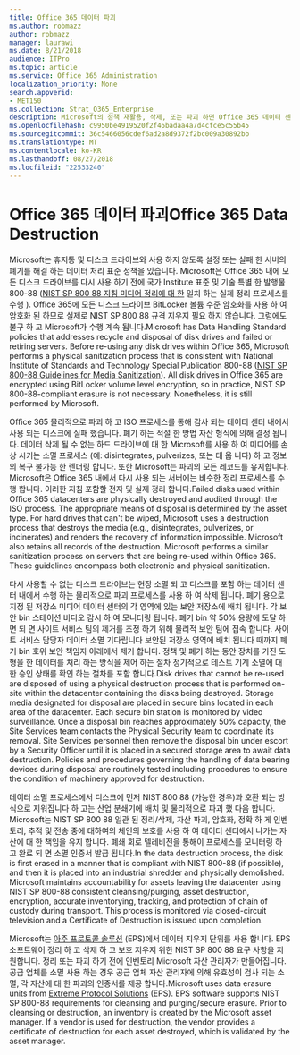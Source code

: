```yaml
---
title: Office 365 데이터 파괴
ms.author: robmazz
author: robmazz
manager: laurawi
ms.date: 8/21/2018
audience: ITPro
ms.topic: article
ms.service: Office 365 Administration
localization_priority: None
search.appverid:
- MET150
ms.collection: Strat_O365_Enterprise
description: Microsoft의 정책 재활용, 삭제, 또는 파괴 하면 Office 365 데이터 센터 디스크 드라이브와 서버에 대 한 개요입니다.
ms.openlocfilehash: c9950be4919520f2f46badaa4a7d4cfce5c55b45
ms.sourcegitcommit: 36c5466056cdef6ad2a8d9372f2bc009a30892bb
ms.translationtype: MT
ms.contentlocale: ko-KR
ms.lasthandoff: 08/27/2018
ms.locfileid: "22533240"
---
```

# <a name="office-365-data-destruction"></a><span data-ttu-id="47f81-103">Office 365 데이터 파괴</span><span class="sxs-lookup"><span data-stu-id="47f81-103">Office 365 Data Destruction</span></span>
<span data-ttu-id="47f81-p101">Microsoft는 휴지통 및 디스크 드라이브와 사용 하지 않도록 설정 또는 실패 한 서버의 폐기를 해결 하는 데이터 처리 표준 정책을 있습니다. Microsoft은 Office 365 내에 모든 디스크 드라이브를 다시 사용 하기 전에 국가 Institute 표준 및 기술 특별 한 발행물 800-88 ([NIST SP 800 88 지침 미디어 정리에 대 한](http://nvlpubs.nist.gov/nistpubs/SpecialPublications/NIST.SP.800-88r1.pdf) 일치 하는 실제 정리 프로세스를 수행 ). Office 365에 모든 디스크 드라이브 BitLocker 볼륨 수준 암호화를 사용 하 여 암호화 된 하므로 실제로 NIST SP 800 88 규격 지우지 필요 하지 않습니다. 그럼에도 불구 하 고 Microsoft가 수행 계속 됩니다.</span><span class="sxs-lookup"><span data-stu-id="47f81-p101">Microsoft has Data Handling Standard policies that addresses recycle and disposal of disk drives and failed or retiring servers. Before re-using any disk drives within Office 365, Microsoft performs a physical sanitization process that is consistent with National Institute of Standards and Technology Special Publication 800-88 ([NIST SP 800-88 Guidelines for Media Sanitization](http://nvlpubs.nist.gov/nistpubs/SpecialPublications/NIST.SP.800-88r1.pdf)). All disk drives in Office 365 are encrypted using BitLocker volume level encryption, so in practice, NIST SP 800-88-compliant erasure is not necessary. Nonetheless, it is still performed by Microsoft.</span></span>

<span data-ttu-id="47f81-p102">Office 365 물리적으로 파괴 하 고 ISO 프로세스를 통해 감사 되는 데이터 센터 내에서 사용 되는 디스크에 실패 했습니다. 폐기 하는 적절 한 방법 자산 형식에 의해 결정 됩니다. 데이터 삭제 될 수 없는 하드 드라이브에 대 한 Microsoft를 사용 하 여 미디어를 손상 시키는 소멸 프로세스 (예: disintegrates, pulverizes, 또는 태 웁 니다) 하 고 정보의 복구 불가능 한 렌더링 합니다. 또한 Microsoft는 파괴의 모든 레코드를 유지합니다. Microsoft은 Office 365 내에서 다시 사용 되는 서버에는 비슷한 정리 프로세스를 수행 합니다. 이러한 지침 포함할 전자 및 실제 정리 합니다.</span><span class="sxs-lookup"><span data-stu-id="47f81-p102">Failed disks used within Office 365 datacenters are physically destroyed and audited through the ISO process. The appropriate means of disposal is determined by the asset type. For hard drives that can't be wiped, Microsoft uses a destruction process that destroys the media (e.g., disintegrates, pulverizes, or incinerates) and renders the recovery of information impossible. Microsoft also retains all records of the destruction. Microsoft performs a similar sanitization process on servers that are being re-used within Office 365. These guidelines encompass both electronic and physical sanitization.</span></span>

<span data-ttu-id="47f81-p103">다시 사용할 수 없는 디스크 드라이브는 현장 소멸 되 고 디스크를 포함 하는 데이터 센터 내에서 수행 하는 물리적으로 파괴 프로세스를 사용 하 여 삭제 됩니다. 폐기 용으로 지정 된 저장소 미디어 데이터 센터의 각 영역에 있는 보안 저장소에 배치 됩니다. 각 보안 bin 스테이션 비디오 감시 하 여 모니터링 됩니다. 폐기 bin 약 50% 용량에 도달 하면 되 면 사이트 서비스 팀의 제거를 조정 하기 위해 물리적 보안 팀에 접속 합니다. 사이트 서비스 담당자 데이터 소멸 기다립니다 보안된 저장소 영역에 배치 됩니다 때까지 폐기 bin 호위 보안 책임자 아래에서 제거 합니다. 정책 및 폐기 하는 동안 장치를 가진 도형을 한 데이터를 처리 하는 방식을 제어 하는 절차 정기적으로 테스트 기계 소멸에 대 한 승인 상태를 확인 하는 절차를 포함 합니다.</span><span class="sxs-lookup"><span data-stu-id="47f81-p103">Disk drives that cannot be re-used are disposed of using a physical destruction process that is performed on-site within the datacenter containing the disks being destroyed. Storage media designated for disposal are placed in secure bins located in each area of the datacenter. Each secure bin station is monitored by video surveillance. Once a disposal bin reaches approximately 50% capacity, the Site Services team contacts the Physical Security team to coordinate its removal. Site Services personnel then remove the disposal bin under escort by a Security Officer until it is placed in a secured storage area to await data destruction. Policies and procedures governing the handling of data bearing devices during disposal are routinely tested including procedures to ensure the condition of machinery approved for destruction.</span></span>

<span data-ttu-id="47f81-p104">데이터 소멸 프로세스에서 디스크에 먼저 NIST 800 88 (가능한 경우)과 호환 되는 방식으로 지워집니다 하 고는 산업 분쇄기에 배치 및 물리적으로 파괴 했 다음 합니다. Microsoft는 NIST SP 800 88 일관 된 정리/삭제, 자산 파괴, 암호화, 정확 하 게 인벤토리, 추적 및 전송 중에 대하여의 체인의 보호를 사용 하 여 데이터 센터에서 나가는 자산에 대 한 책임을 유지 합니다. 폐쇄 회로 텔레비전을 통해이 프로세스를 모니터링 하 고 완료 되 면 소멸 인증서 발급 됩니다.</span><span class="sxs-lookup"><span data-stu-id="47f81-p104">In the data destruction process, the disk is first erased in a manner that is compliant with NIST 800-88 (if possible), and then it is placed into an industrial shredder and physically demolished. Microsoft maintains accountability for assets leaving the datacenter using NIST SP 800-88 consistent cleansing/purging, asset destruction, encryption, accurate inventorying, tracking, and protection of chain of custody during transport. This process is monitored via closed-circuit television and a Certificate of Destruction is issued upon completion.</span></span>

<span data-ttu-id="47f81-p105">Microsoft는 [아주 프로토콜 솔루션](http://www.enterprisedataerasure.com/) (EPS)에서 데이터 지우지 단위를 사용 합니다. EPS 소프트웨어 정리 하 고 삭제 하 고 보호 지우지 위한 NIST SP 800 88 요구 사항을 지원합니다. 정리 또는 파괴 하기 전에 인벤토리 Microsoft 자산 관리자가 만들어집니다. 공급 업체를 소멸 사용 하는 경우 공급 업체 자산 관리자에 의해 유효성이 검사 되는 소멸, 각 자산에 대 한 파괴의 인증서를 제공 합니다.</span><span class="sxs-lookup"><span data-stu-id="47f81-p105">Microsoft uses data erasure units from [Extreme Protocol Solutions](http://www.enterprisedataerasure.com/) (EPS). EPS software supports NIST SP 800-88 requirements for cleansing and purging/secure erasure. Prior to cleansing or destruction, an inventory is created by the Microsoft asset manager. If a vendor is used for destruction, the vendor provides a certificate of destruction for each asset destroyed, which is validated by the asset manager.</span></span>